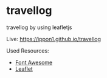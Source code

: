 # travellog
travellog by using leafletjs

Live: https://ippon1.github.io/travellog

Used Resources: 
* [Font Awesome](https://fontawesome.com/v4.7.0/)
* [Leaflet](https://leafletjs.com)
